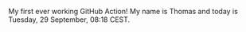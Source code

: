 My first ever working GitHub Action!
My name is Thomas and today is Tuesday, 29 September, 08:18 CEST. 
